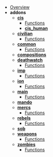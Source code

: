 - [Overview](factions/README.md)
- **addons**
  - **[cis](factions/addons/cis/README.md)**
    - [Functions](factions/addons/cis/FUNCTIONS.md)
    - **[cis_human](factions/addons/cis/human/README.md)**
  - **[civilian](factions/addons/civilian/README.md)**
    - [Functions](factions/addons/civilian/FUNCTIONS.md)
  - **[common](factions/addons/common/README.md)**
    - [Functions](factions/addons/common/FUNCTIONS.md)
  - **[compositions](factions/addons/compositions/README.md)**
  - **[deathwatch](factions/addons/deathwatch/README.md)**
    - [Functions](factions/addons/deathwatch/FUNCTIONS.md)
  - **[imp](factions/addons/imp/README.md)**
    - [Functions](factions/addons/imp/FUNCTIONS.md)
  - **[ion](factions/addons/ion/README.md)**
    - [Functions](factions/addons/ion/FUNCTIONS.md)
  - **[main](factions/addons/main/README.md)**
    - [Functions](factions/addons/main/FUNCTIONS.md)
  - **[mando](factions/addons/mando/README.md)**
  - **[mercs](factions/addons/mercs/README.md)**
    - [Functions](factions/addons/mercs/FUNCTIONS.md)
  - **[rebels](factions/addons/rebels/README.md)**
    - [Functions](factions/addons/rebels/FUNCTIONS.md)
  - **[sob](factions/addons/sob/README.md)**
  - **[weapons](factions/addons/weapons/README.md)**
    - [Functions](factions/addons/weapons/FUNCTIONS.md)
  - **[zombies](factions/addons/zombies/README.md)**
    - [Functions](factions/addons/zombies/FUNCTIONS.md)
